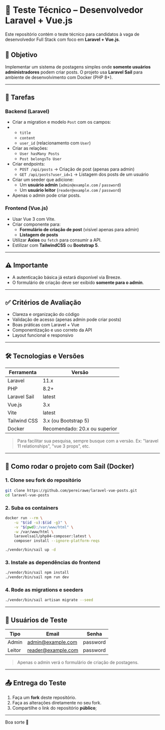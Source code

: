 # 🧪 Teste Técnico – Desenvolvedor Laravel + Vue.js

Este repositório contém o teste técnico para candidatos à vaga de desenvolvedor Full Stack com foco em **Laravel + Vue.js**.

## 🎯 Objetivo

Implementar um sistema de postagens simples onde **somente usuários administradores** podem criar posts. O projeto usa **Laravel Sail** para ambiente de desenvolvimento com Docker (PHP 8+).

---

## 🧩 Tarefas

### Backend (Laravel)

- Criar a migration e modelo `Post` com os campos:
- - `title`
  - `content`
  - `user_id` (relacionamento com `User`)
- Criar as relações:
  - `User hasMany Posts`
  - `Post belongsTo User`
- Criar endpoints:
  - `POST /api/posts` → Criação de post (apenas para admin)
  - `GET /api/posts?user_id=1` → Listagem dos posts de um usuário
- Criar um seeder que adicione:
  - Um **usuário admin** (`admin@example.com` / `password`)
  - Um **usuário leitor** (`reader@example.com` / `password`)
- Apenas o admin pode criar posts.

### Frontend (Vue.js)

- Usar Vue 3 com Vite.
- Criar componente para:
  - **Formulário de criação de post** (visível apenas para admin)
  - **Listagem de posts**
- Utilizar **Axios** ou `fetch` para consumir a API.
- Estilizar com **TailwindCSS** ou **Bootstrap 5**.

---

## ⚠️ Importante

- A autenticação básica já estará disponível via Breeze.
- O formulário de criação deve ser exibido **somente para o admin**.

---

## ✅ Critérios de Avaliação

- Clareza e organização do código
- Validação de acesso (apenas admin pode criar posts)
- Boas práticas com Laravel + Vue
- Componentização e uso correto da API
- Layout funcional e responsivo

---

## 🛠️ Tecnologias e Versões

| Ferramenta   | Versão                        |
| ------------ | ----------------------------- |
| Laravel      | 11.x                          |
| PHP          | 8.2+                          |
| Laravel Sail | latest                        |
| Vue.js       | 3.x                           |
| Vite         | latest                        |
| Tailwind CSS | 3.x (ou Bootstrap 5)          |
| Docker       | Recomendado: 20.x ou superior |

> Para facilitar sua pesquisa, sempre busque com a versão. Ex: "laravel 11 relationships", "vue 3 props", etc.

---

## 🚀 Como rodar o projeto com Sail (Docker)

### 1. Clone seu fork do repositório

```bash
git clone https://github.com/pereirawe/laravel-vue-posts.git
cd laravel-vue-posts
```

### 2. Suba os containers

```bash
docker run --rm \
    -u "$(id -u):$(id -g)" \
    -v "$(pwd):/var/www/html" \
    -w /var/www/html \
    laravelsail/php84-composer:latest \
    composer install --ignore-platform-reqs

./vendor/bin/sail up -d
```

### 3. Instale as dependências do frontend

```bash
./vendor/bin/sail npm install
./vendor/bin/sail npm run dev
```

### 4. Rode as migrations e seeders

```bash
./vendor/bin/sail artisan migrate --seed
```

---

## 👥 Usuários de Teste

| Tipo   | Email              | Senha    |
| ------ | ------------------ | -------- |
| Admin  | admin@example.com  | password |
| Leitor | reader@example.com | password |

> Apenas o admin verá o formulário de criação de postagens.

---

## 📤 Entrega do Teste

1. Faça um **fork** deste repositório.
2. Faça as alterações diretamente no seu fork.
3. Compartilhe o link do repositório **público**;

---

Boa sorte 🚀
